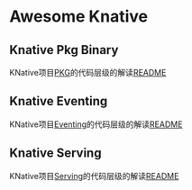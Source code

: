 # Awesome Knative

## Knative Pkg Binary

KNative项目[PKG](https://github.com/knative/pkg)的代码层级的解读[README](./pkg)

## Knative Eventing

KNative项目[Eventing](https://github.com/knative/eventing)的代码层级的解读[README](./eventing)

## Knative Serving

KNative项目[Serving](https://github.com/knative/serving)的代码层级的解读[README](./serving)
